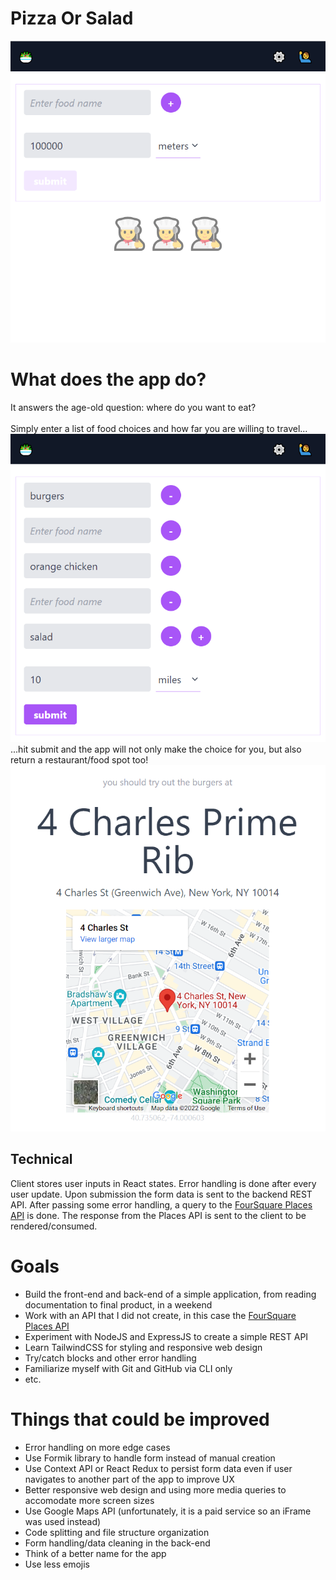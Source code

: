 # Pizza Or Salad

![start_screen](/start_screen.png)

# What does the app do?

It answers the age-old question: where do you want to eat?
<br/>
<br/>
Simply enter a list of food choices and how far you are willing to travel...
<br/>
![selection_screen](/selection_screen.png)
<br/>
...hit submit and the app will not only make the choice for you, but also return a restaurant/food spot too!
![result_screen](/result_screen.png)

## Technical

Client stores user inputs in React states. Error handling is done after every user update. Upon submission the form data is sent to the backend REST API. After passing some error handling, a query to the [FourSquare Places API](https://developer.foursquare.com/docs/places-api-overview) is done. The response from the Places API is sent to the client to be rendered/consumed.

# Goals

- Build the front-end and back-end of a simple application, from reading documentation to final product, in a weekend
- Work with an API that I did not create, in this case the [FourSquare Places API](https://developer.foursquare.com/docs/places-api-overview)
- Experiment with NodeJS and ExpressJS to create a simple REST API
- Learn TailwindCSS for styling and responsive web design
- Try/catch blocks and other error handling
- Familiarize myself with Git and GitHub via CLI only
- etc.

# Things that could be improved

- Error handling on more edge cases
- Use Formik library to handle form instead of manual creation
- Use Context API or React Redux to persist form data even if user navigates to another part of the app to improve UX
- Better responsive web design and using more media queries to accomodate more screen sizes
- Use Google Maps API (unfortunately, it is a paid service so an iFrame was used instead)
- Code splitting and file structure organization
- Form handling/data cleaning in the back-end
- Think of a better name for the app
- Use less emojis
